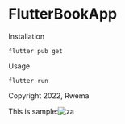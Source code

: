 # FlutterBookApp

Installation

```
flutter pub get
```
Usage 

```
flutter run
```

Copyright 2022, Rwema

This is sample:![za](https://user-images.githubusercontent.com/52289151/149634130-0720bddb-61ba-4345-a522-18647f640b93.JPG)
